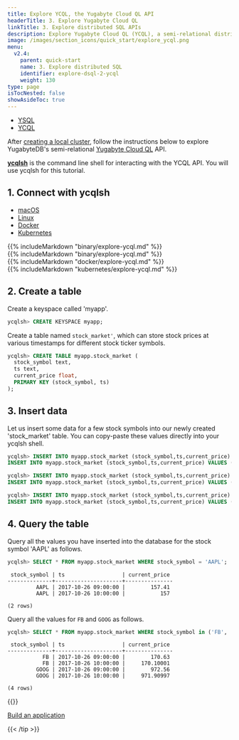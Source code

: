 ```yaml
---
title: Explore YCQL, the Yugabyte Cloud QL API
headerTitle: 3. Explore Yugabyte Cloud QL
linkTitle: 3. Explore distributed SQL APIs
description: Explore Yugabyte Cloud QL (YCQL), a semi-relational distributed SQL API
image: /images/section_icons/quick_start/explore_ycql.png
menu:
  v2.4:
    parent: quick-start
    name: 3. Explore distributed SQL
    identifier: explore-dsql-2-ycql
    weight: 130
type: page
isTocNested: false
showAsideToc: true
---
```


<ul class="nav nav-tabs-alt nav-tabs-yb">

  <li >
    <a href="/preview/quick-start/explore/ysql" class="nav-link">
      <i class="icon-postgres" aria-hidden="true"></i>
      YSQL
    </a>
  </li>

 <li >
    <a href="/preview/quick-start/explore/ycql" class="nav-link active">
      <i class="icon-cassandra" aria-hidden="true"></i>
      YCQL
    </a>
  </li>

</ul>

After [creating a local cluster](../../create-local-cluster/), follow the instructions below to explore YugabyteDB's semi-relational [Yugabyte Cloud QL](../../../api/ycql) API.

[**ycqlsh**](../../../admin/ycqlsh/) is the command line shell for interacting with the YCQL API. You will use ycqlsh for this tutorial.

## 1. Connect with ycqlsh

<ul class="nav nav-tabs nav-tabs-yb">
  <li >
    <a href="#macos" class="nav-link active" id="macos-tab" data-toggle="tab" role="tab" aria-controls="macos" aria-selected="true">
      <i class="fab fa-apple" aria-hidden="true"></i>
      macOS
    </a>
  </li>
  <li>
    <a href="#linux" class="nav-link" id="linux-tab" data-toggle="tab" role="tab" aria-controls="linux" aria-selected="false">
      <i class="fab fa-linux" aria-hidden="true"></i>
      Linux
    </a>
  </li>
  <li>
    <a href="#docker" class="nav-link" id="docker-tab" data-toggle="tab" role="tab" aria-controls="docker" aria-selected="false">
      <i class="fab fa-docker" aria-hidden="true"></i>
      Docker
    </a>
  </li>
  <li >
    <a href="#kubernetes" class="nav-link" id="kubernetes-tab" data-toggle="tab" role="tab" aria-controls="kubernetes" aria-selected="false">
      <i class="fas fa-cubes" aria-hidden="true"></i>
      Kubernetes
    </a>
  </li>
</ul>

<div class="tab-content">
  <div id="macos" class="tab-pane fade show active" role="tabpanel" aria-labelledby="macos-tab">
  {{% includeMarkdown "binary/explore-ycql.md" %}}
  </div>
  <div id="linux" class="tab-pane fade" role="tabpanel" aria-labelledby="linux-tab">
  {{% includeMarkdown "binary/explore-ycql.md" %}}
  </div>
  <div id="docker" class="tab-pane fade" role="tabpanel" aria-labelledby="docker-tab">
  {{% includeMarkdown "docker/explore-ycql.md" %}}
  </div>
  <div id="kubernetes" class="tab-pane fade" role="tabpanel" aria-labelledby="kubernetes-tab">
  {{% includeMarkdown "kubernetes/explore-ycql.md" %}}
  </div>
</div>

## 2. Create a table

Create a keyspace called 'myapp'.

```sql
ycqlsh> CREATE KEYSPACE myapp;
```

Create a table named `stock_market'`, which can store stock prices at various timestamps for different stock ticker symbols.

```sql
ycqlsh> CREATE TABLE myapp.stock_market (
  stock_symbol text,
  ts text,
  current_price float,
  PRIMARY KEY (stock_symbol, ts)
);
```

## 3. Insert data

Let us insert some data for a few stock symbols into our newly created 'stock_market' table. You can copy-paste these values directly into your ycqlsh shell.

```sql
ycqlsh> INSERT INTO myapp.stock_market (stock_symbol,ts,current_price) VALUES ('AAPL','2017-10-26 09:00:00',157.41);
INSERT INTO myapp.stock_market (stock_symbol,ts,current_price) VALUES ('AAPL','2017-10-26 10:00:00',157);
```

```sql
ycqlsh> INSERT INTO myapp.stock_market (stock_symbol,ts,current_price) VALUES ('FB','2017-10-26 09:00:00',170.63);
INSERT INTO myapp.stock_market (stock_symbol,ts,current_price) VALUES ('FB','2017-10-26 10:00:00',170.1);
```

```sql
ycqlsh> INSERT INTO myapp.stock_market (stock_symbol,ts,current_price) VALUES ('GOOG','2017-10-26 09:00:00',972.56);
INSERT INTO myapp.stock_market (stock_symbol,ts,current_price) VALUES ('GOOG','2017-10-26 10:00:00',971.91);
```

## 4. Query the table

Query all the values you have inserted into the database for the stock symbol 'AAPL' as follows.

```sql
ycqlsh> SELECT * FROM myapp.stock_market WHERE stock_symbol = 'AAPL';
```

```
 stock_symbol | ts                  | current_price
--------------+---------------------+---------------
         AAPL | 2017-10-26 09:00:00 |        157.41
         AAPL | 2017-10-26 10:00:00 |           157

(2 rows)
```

Query all the values for `FB` and `GOOG` as follows.

```sql
ycqlsh> SELECT * FROM myapp.stock_market WHERE stock_symbol in ('FB', 'GOOG');
```

```
 stock_symbol | ts                  | current_price
--------------+---------------------+---------------
           FB | 2017-10-26 09:00:00 |        170.63
           FB | 2017-10-26 10:00:00 |     170.10001
         GOOG | 2017-10-26 09:00:00 |        972.56
         GOOG | 2017-10-26 10:00:00 |     971.90997

(4 rows)
```


{{<tip title="Next step" >}}

[Build an application](../../build-apps/)

{{< /tip >}}
